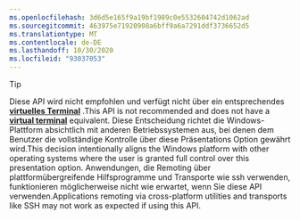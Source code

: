 ```yaml
---
ms.openlocfilehash: 3d6d5e165f9a19bf1989c0e5532604742d1062ad
ms.sourcegitcommit: 463975e71920908a6bff9a6a7291ddf3736652d5
ms.translationtype: MT
ms.contentlocale: de-DE
ms.lasthandoff: 10/30/2020
ms.locfileid: "93037053"
---
```

> [!TIP]
> <span data-ttu-id="90230-101">Diese API wird nicht empfohlen und verfügt nicht über ein entsprechendes **[virtuelles Terminal](../console-virtual-terminal-sequences.md)** .</span><span class="sxs-lookup"><span data-stu-id="90230-101">This API is not recommended and does not have a **[virtual terminal](../console-virtual-terminal-sequences.md)** equivalent.</span></span> <span data-ttu-id="90230-102">Diese Entscheidung richtet die Windows-Plattform absichtlich mit anderen Betriebssystemen aus, bei denen dem Benutzer die vollständige Kontrolle über diese Präsentations Option gewährt wird.</span><span class="sxs-lookup"><span data-stu-id="90230-102">This decision intentionally aligns the Windows platform with other operating systems where the user is granted full control over this presentation option.</span></span> <span data-ttu-id="90230-103">Anwendungen, die Remoting über plattformübergreifende Hilfsprogramme und Transporte wie ssh verwenden, funktionieren möglicherweise nicht wie erwartet, wenn Sie diese API verwenden.</span><span class="sxs-lookup"><span data-stu-id="90230-103">Applications remoting via cross-platform utilities and transports like SSH may not work as expected if using this API.</span></span>
